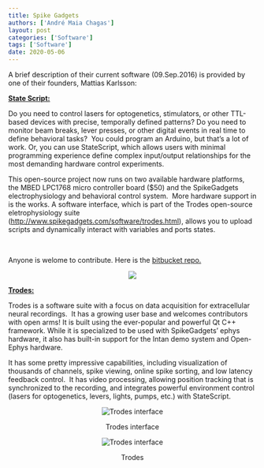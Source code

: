```yaml
---
title: Spike Gadgets
authors: ['André Maia Chagas']
layout: post
categories: ['Software']
tags: ['Software']
date: 2020-05-06
---
```

A brief description of their current software (09.Sep.2016) is provided by one of their founders, Mattias Karlsson:

**[State Script:](http://www.spikegadgets.com/software/statescript.html)**

Do you need to control lasers for optogenetics, stimulators, or other TTL-based devices with precise, temporally defined patterns? Do you need to monitor beam breaks, lever presses, or other digital events in real time to define behavioral tasks?  You could program an Arduino, but that’s a lot of work. Or, you can use StateScript, which allows users with minimal programming experience define complex input/output relationships for the most demanding hardware control experiments.


<div>

This open-source project now runs on two available hardware platforms, the MBED LPC1768 micro controller board ($50) and the SpikeGadgets electrophysiology and behavioral control system.  More hardware support in is the works. A software interface, which is part of the Trodes open-source eletrophysiology suite (<a href="http://www.spikegadgets.com/software/trodes.html" target="_blank">http://www.spikegadgets.com/software/trodes.html</a>), allows you to upload scripts and dynamically interact with variables and ports states.

<br>

Anyone is welome to contribute. Here is the [bitbucket repo.](https://bitbucket.org/mkarlsso/statescript)
  
</div>


  <div align="center">

![](https://i2.wp.com/www.spikegadgets.com/images/statescript_screenshot_2.png?resize=800%2C571)


  
  </div>



<div>

**[Trodes:](http://www.spikegadgets.com/software/trodes.html)**

Trodes is a software suite with a focus on data acquisition for extracellular neural recordings.  It has a growing user base and welcomes contributors with open arms! It is built using the ever-popular and powerful Qt C++ framework. While it is specialized to be used with SpikeGadgets’ ephys hardware, it also has built-in support for the Intan demo system and Open-Ephys hardware.



It has some pretty impressive capabilities, including visualization of thousands of channels, spike viewing, online spike sorting, and low latency feedback control.  It has video processing, allowing position tracking that is synchronized to the recording, and integrates powerful environment control (lasers for optogenetics, levers, lights, pumps, etc.) with StateScript.

</div>

<div align="center">

![Trodes interface](https://i1.wp.com/www.spikegadgets.com/images/trodesscreenshot.png?resize=800%2C444) 

<p align="center"> Trodes interface </p>

![Trodes interface](https://i1.wp.com/www.spikegadgets.com/images/trodes_screenshot_cameramod.png?resize=800%2C554) 

<p align="center"> Trodes </p>
  
</div>

